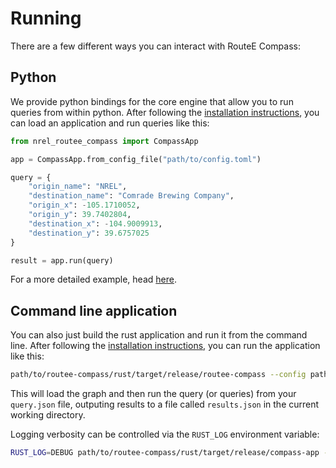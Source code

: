 # Running

There are a few different ways you can interact with RouteE Compass:

## Python

We provide python bindings for the core engine that allow you to run queries from within python.
After following the [installation instructions](installation), you can load an application and run queries like this:

```python
from nrel_routee_compass import CompassApp

app = CompassApp.from_config_file("path/to/config.toml")

query = {
    "origin_name": "NREL",
    "destination_name": "Comrade Brewing Company",
    "origin_x": -105.1710052,
    "origin_y": 39.7402804,
    "destination_x": -104.9009913,
    "destination_y": 39.6757025
}

result = app.run(query)
```

For a more detailed example, head [here](examples/01_open_street_maps_example).

## Command line application

You can also just build the rust application and run it from the command line.
After following the [installation instructions](installation), you can run the application like this:

```bash
path/to/routee-compass/rust/target/release/routee-compass --config path/to/config.toml path/to/query.json
```

This will load the graph and then run the query (or queries) from your `query.json` file, outputing results to a file called `results.json` in the current working directory.

Logging verbosity can be controlled via the `RUST_LOG` environment variable:

```bash
RUST_LOG=DEBUG path/to/routee-compass/rust/target/release/compass-app --config path/to/config.toml path/to/query.json
```
